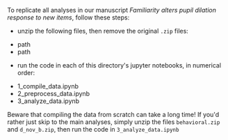 To replicate all analyses in our manuscript <i>Familiarity alters pupil dilation response to new items</i>, follow these steps:

- unzip the following files, then remove the original `.zip` files:
+ path
+ path

- run the code in each of this directory's jupyter notebooks, in numerical order:

+ 1_compile_data.ipynb
+ 2_preprocess_data.ipynb
+ 3_analyze_data.ipynb

Beware that compiling the data from scratch can take a long time! If you'd rather just skip to the main analyses, simply unzip the files `behavioral.zip` and `d_nov_b.zip`, then run the code in `3_analyze_data.ipynb`
